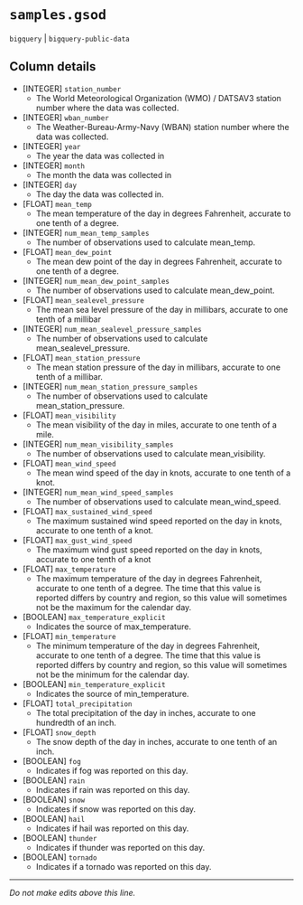 # `samples.gsod`
`bigquery` | `bigquery-public-data`

## Column details
* [INTEGER]   `station_number`
  - The World Meteorological Organization (WMO) / DATSAV3 station number where the data was collected.
* [INTEGER]   `wban_number`
  - The Weather-Bureau-Army-Navy (WBAN) station number where the data was collected.
* [INTEGER]   `year`
  - The year the data was collected in
* [INTEGER]   `month`
  - The month the data was collected in
* [INTEGER]   `day`
  - The day the data was collected in.
* [FLOAT]     `mean_temp`
  - The mean temperature of the day in degrees Fahrenheit, accurate to one tenth of a degree.
* [INTEGER]   `num_mean_temp_samples`
  - The number of observations used to calculate mean_temp.
* [FLOAT]     `mean_dew_point`
  - The mean dew point of the day in degrees Fahrenheit, accurate to one tenth of a degree.
* [INTEGER]   `num_mean_dew_point_samples`
  - The number of observations used to calculate mean_dew_point.
* [FLOAT]     `mean_sealevel_pressure`
  - The mean sea level pressure of the day in millibars, accurate to one tenth of a millibar
* [INTEGER]   `num_mean_sealevel_pressure_samples`
  - The number of observations used to calculate mean_sealevel_pressure.
* [FLOAT]     `mean_station_pressure`
  - The mean station pressure of the day in millibars, accurate to one tenth of a millibar.
* [INTEGER]   `num_mean_station_pressure_samples`
  - The number of observations used to calculate mean_station_pressure.
* [FLOAT]     `mean_visibility`
  - The mean visibility of the day in miles, accurate to one tenth of a mile.
* [INTEGER]   `num_mean_visibility_samples`
  - The number of observations used to calculate mean_visibility.
* [FLOAT]     `mean_wind_speed`
  - The mean wind speed of the day in knots, accurate to one tenth of a knot.
* [INTEGER]   `num_mean_wind_speed_samples`
  - The number of observations used to calculate mean_wind_speed.
* [FLOAT]     `max_sustained_wind_speed`
  - The maximum sustained wind speed reported on the day in knots, accurate to one tenth of a knot.
* [FLOAT]     `max_gust_wind_speed`
  - The maximum wind gust speed reported on the day in knots, accurate to one tenth of a knot
* [FLOAT]     `max_temperature`
  - The maximum temperature of the day in degrees Fahrenheit, accurate to one tenth of a degree. The time that this value is reported differs by country and region, so this value will sometimes not be the maximum for the calendar day.
* [BOOLEAN]   `max_temperature_explicit`
  - Indicates the source of max_temperature.
* [FLOAT]     `min_temperature`
  - The minimum temperature of the day in degrees Fahrenheit, accurate to one tenth of a degree. The time that this value is reported differs by country and region, so this value will sometimes not be the minimum for the calendar day.
* [BOOLEAN]   `min_temperature_explicit`
  - Indicates the source of min_temperature.
* [FLOAT]     `total_precipitation`
  - The total precipitation of the day in inches, accurate to one hundredth of an inch.
* [FLOAT]     `snow_depth`
  - The snow depth of the day in inches, accurate to one tenth of an inch.
* [BOOLEAN]   `fog`
  - Indicates if fog was reported on this day.
* [BOOLEAN]   `rain`
  - Indicates if rain was reported on this day.
* [BOOLEAN]   `snow`
  - Indicates if snow was reported on this day.
* [BOOLEAN]   `hail`
  - Indicates if hail was reported on this day.
* [BOOLEAN]   `thunder`
  - Indicates if thunder was reported on this day.
* [BOOLEAN]   `tornado`
  - Indicates if a tornado was reported on this day.

-------------------------------------------------------------------------------
*Do not make edits above this line.*
